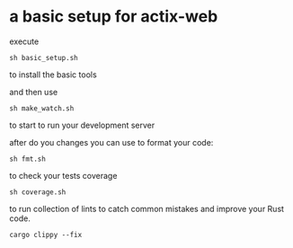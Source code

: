 # a basic setup for actix-web

execute

    sh basic_setup.sh 

to install the basic tools


and then use 

    sh make_watch.sh

to start to run your development server

after do you changes you can use to format your code:

    sh fmt.sh

to check your tests coverage

    sh coverage.sh 

to run collection of lints to catch common mistakes and improve your Rust code.

    cargo clippy --fix